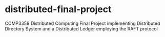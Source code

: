 # distributed-final-project
COMP3358 Distributed Computing Final Project implementing Distributed Directory System and a Distributed Ledger employing the RAFT protocol
